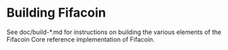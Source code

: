 Building Fifacoin
================

See doc/build-*.md for instructions on building the various
elements of the Fifacoin Core reference implementation of Fifacoin.
